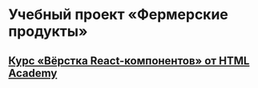 # Учебный проект «Фермерские продукты»
## [Курс «Вёрстка React-компонентов» от HTML Academy](https://htmlacademy.ru/levelup/levelup-react-components)
